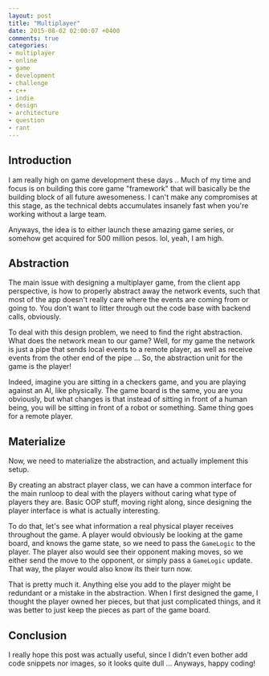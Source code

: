```yaml
---
layout: post
title: "Multiplayer"
date: 2015-08-02 02:00:07 +0400
comments: true
categories: 
- multiplayer
- online
- game
- development
- challenge
- c++
- indie
- design
- architecture
- question
- rant
---
```


## Introduction

I am really high on game development these days .. Much of my time and focus is on building this core game "framework" that will basically be the building block of all future awesomeness. I can't make any compromises at this stage, as the technical debts accumulates insanely fast when you're working without a large team.

Anyways, the idea is to either launch these amazing game series, or somehow get acquired for 500 million pesos. lol, yeah, I am high.

## Abstraction

The main issue with designing a multiplayer game, from the client app perspective, is how to properly abstract away the network events, such that most of the app doesn't really care where the events are coming from or going to. You don't want to litter through out the code base with backend calls, obviously.

To deal with this design problem, we need to find the right abstraction. What does the network mean to our game? Well, for my game the network is just a pipe that sends local events to a remote player, as well as receive events from the other end of the pipe ... So, the abstraction unit for the game is the player!

Indeed, imagine you are sitting in a checkers game, and you are playing against an AI, like physically. The game board is the same, you are you obviously, but what changes is that instead of sitting in front of a human being, you will be sitting in front of a robot or something. Same thing goes for a remote player.

## Materialize

Now, we need to materialize the abstraction, and actually implement this setup.

By creating an abstract player class, we can have a common interface for the main runloop to deal with the players without caring what type of players they are. Basic OOP stuff, moving right along, since designing the player interface is what is actually interesting.

To do that, let's see what information a real physical player receives throughout the game. A player would obviously be looking at the game board, and knows the game state, so we need to pass the `GameLogic` to the player. The player also would see their opponent making moves, so we either send the move to the opponent, or simply pass a `GameLogic` update. That way, the player would also know its their turn now.

That is pretty much it. Anything else you add to the player might be redundant or a mistake in the abstraction. When I first designed the game, I thought the player owned her pieces, but that just complicated things, and it was better to just keep the pieces as part of the game board.

## Conclusion

I really hope this post was actually useful, since I didn't even bother add code snippets nor images, so it looks quite dull ... Anyways, happy coding!
